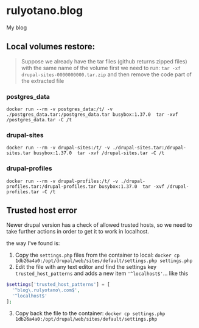 # rulyotano.blog
My blog

## Local volumes restore:

> Suppose we already have the tar files (github returns zipped files) with the same name of the volume
> first we need to run:
> `tar -xf drupal-sites-0000000000.tar.zip` and then remove the code part of the extracted file

### postgres_data
`docker run --rm -v postgres_data:/t/ -v ./postgres_data.tar:/postgres_data.tar busybox:1.37.0  tar -xvf /postgres_data.tar -C /t`

### drupal-sites
`docker run --rm -v drupal-sites:/t/ -v ./drupal-sites.tar:/drupal-sites.tar busybox:1.37.0  tar -xvf /drupal-sites.tar -C /t`

### drupal-profiles
`docker run --rm -v drupal-profiles:/t/ -v ./drupal-profiles.tar:/drupal-profiles.tar busybox:1.37.0  tar -xvf /drupal-profiles.tar -C /t`

## Trusted host error

Newer drupal version has a check of allowed trusted hosts, so we need to take further actions in order to get it to work in localhost.

the way I've found is:

1. Copy the `settings.php` files from the container to local: `docker cp 1db26a4a0:/opt/drupal/web/sites/default/settings.php settings.php`
2. Edit the file with any text editor and find the settings key `trusted_host_patterns` and adds a new item `'^localhost$'`... like this

```php
$settings['trusted_host_patterns'] = [
  '^blog\.rulyotano\.com$',
  '^localhost$'
];
```
3. Copy back the file to the container: `docker cp settings.php 1db26a4a0:/opt/drupal/web/sites/default/settings.php`